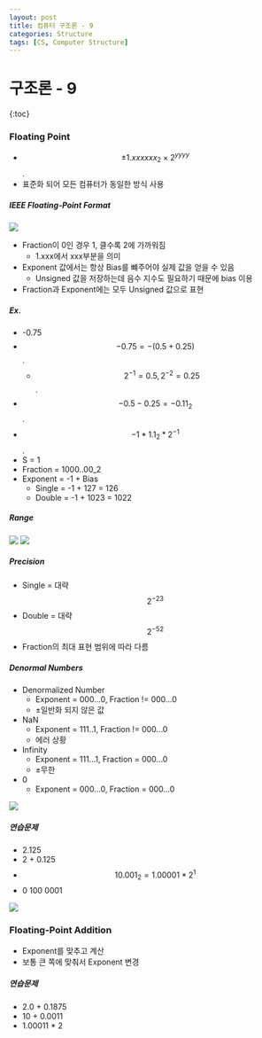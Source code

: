 ```yaml
---
layout: post
title: 컴퓨터 구조론 - 9
categories: Structure
tags: [CS, Computer Structure]
---
```


# 구조론 - 9

{:toc}

### Floating Point

- $$±1.xxxxxx_2 \times 2^{yyyy}$$.
- 표준화 되어 모든 컴퓨터가 동일한 방식 사용

##### IEEE Floating-Point Format

<img src="https://github.com/L-Hyun/L-Hyun.github.io/blob/main/assets/CS/9-1.png?raw=true" />

- Fraction이 0인 경우 1, 클수록 2에 가까워짐
  - 1.xxx에서 xxx부분을 의미
- Exponent 값에서는 항상 Bias를 뺴주어야 실제 값을 얻을 수 있음
  - Unsigned 값을 저장하는데 음수 지수도 필요하기 때문에 bias 이용
- Fraction과 Exponent에는 모두 Unsigned 값으로 표현

##### Ex.

- -0.75
- $$-0.75 = -(0.5 + 0.25)$$.
  - $$2^{-1} = 0.5, 2^{-2} = 0.25$$.
- $$-0.5 - 0.25 = -0.11_2$$.
- $$-1 * 1.1_2 * 2^{-1}$$.
- S = 1
- Fraction = 1000..00_2
- Exponent = -1 + Bias
  - Single = -1 + 127 = 126
  - Double = -1 + 1023 = 1022

##### Range

<img src="https://github.com/L-Hyun/L-Hyun.github.io/blob/main/assets/CS/9-2.png?raw=true" />

<img src="https://github.com/L-Hyun/L-Hyun.github.io/blob/main/assets/CS/9-3.png?raw=true" />

##### Precision

- Single = 대략 $$2^{-23}$$
- Double = 대략 $$2^{-52}$$
- Fraction의 최대 표현 범위에 따라 다름

##### Denormal Numbers

- Denormalized Number
  - Exponent = 000...0, Fraction != 000...0
  - ±일반화 되지 않은 값
- NaN
  - Exponent = 111..1, Fraction != 000...0
  - 에러 상황
- Infinity
  - Exponent = 111...1, Fraction = 000...0
  - ±무한
- 0
  - Exponent = 000...0, Fraction = 000...0

<img src="https://github.com/L-Hyun/L-Hyun.github.io/blob/main/assets/CS/9-4.png?raw=true" />

##### 연습문제

- 2.125
- 2 + 0.125
- $$10.001_2 = 1.00001*2^1$$
- 0 100 0001

<img src="https://github.com/L-Hyun/L-Hyun.github.io/blob/main/assets/CS/9-5.png?raw=true" />

### Floating-Point Addition

- Exponent를 맞추고 계산
- 보통 큰 쪽에 맞춰서 Exponent 변경

##### 연습문제

- 2.0 + 0.1875
- 10 + 0.0011
- 1.00011 \* 2
